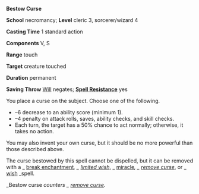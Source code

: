  **Bestow Curse**

**School** necromancy; **Level** cleric 3, sorcerer/wizard 4

**Casting Time** 1 standard action

**Components** V, S

**Range** touch

**Target** creature touched

**Duration** permanent

**Saving Throw** [Will](../combat.md#_will) negates; **[Spell Resistance](../glossary.md#_spell-resistance)** yes

You place a curse on the subject. Choose one of the following.

- –6 decrease to an ability score (minimum 1).
- –4 penalty on attack rolls, saves, ability checks, and skill checks.
- Each turn, the target has a 50% chance to act normally; otherwise, it takes no action.

You may also invent your own curse, but it should be no more powerful than those described above.

The curse bestowed by this spell cannot be dispelled, but it can be removed with a _ [break enchantment](breakEnchantment.md#_break-enchantment)_, _ [limited wish](limitedWish.md#_limited-wish)_, _ [miracle](miracle.md#_miracle)_, _ [remove curse](removeCurse.md#_remove-curse)_, or _ [wish](wish.md#_wish) _spell.

_Bestow curse _counters _ [remove curse](removeCurse.md#_remove-curse)_.


